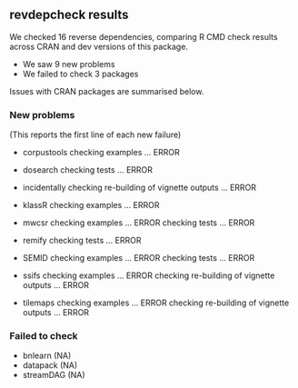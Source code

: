 ## revdepcheck results

We checked 16 reverse dependencies, comparing R CMD check results across CRAN and dev versions of this package.

 * We saw 9 new problems
 * We failed to check 3 packages

Issues with CRAN packages are summarised below.

### New problems
(This reports the first line of each new failure)

* corpustools
  checking examples ... ERROR

* dosearch
  checking tests ... ERROR

* incidentally
  checking re-building of vignette outputs ... ERROR

* klassR
  checking examples ... ERROR

* mwcsr
  checking examples ... ERROR
  checking tests ... ERROR

* remify
  checking tests ... ERROR

* SEMID
  checking examples ... ERROR
  checking tests ... ERROR

* ssifs
  checking examples ... ERROR
  checking re-building of vignette outputs ... ERROR

* tilemaps
  checking examples ... ERROR
  checking re-building of vignette outputs ... ERROR

### Failed to check

* bnlearn   (NA)
* datapack  (NA)
* streamDAG (NA)
